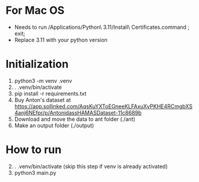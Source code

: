 # For Mac OS
- Needs to run /Applications/Python\ 3.11/Install\ Certificates.command ; exit;
- Replace 3.11 with your python version

# Initialization
1. python3 -m venv .venv
2. . .venv/bin/activate
3. pip install -r requirements.txt
4. Buy Anton's dataset at https://app.sollinked.com/AqsKuYXToEGneeKLFAxuXyPKHE4RCmgbXS4anj6NEfpr/p/AntonidassHAMASDataset-11c8689b
5. Download and move the data to ant folder (./ant)
6. Make an output folder (./output)

# How to run
2. . .venv/bin/activate (skip this step if venv is already activated)
4. python3 main.py